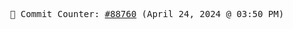 <p align="center">
    <samp>
        📮 Commit Counter: <a href="https://github.com/Javascript-void0/Javascript-void0/commits/main">#88760</a> (April 24, 2024 @ 03:50 PM)
    </samp>
</p>